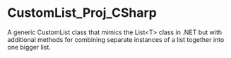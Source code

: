 # CustomList_Proj_CSharp
A generic CustomList class that mimics the List&lt;T> class in .NET but with additional methods for combining separate instances of a list together into one bigger list.
